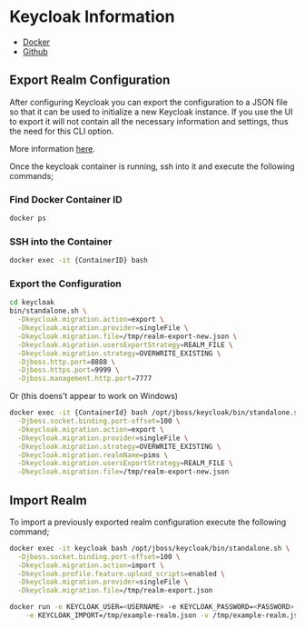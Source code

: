 # Keycloak Information

- [Docker](https://hub.docker.com/r/jboss/keycloak/)
- [Github](https://github.com/keycloak/keycloak-containers/tree/master/server)

## Export Realm Configuration
After configuring Keycloak you can export the configuration to a JSON file so that it can be used to initialize a new Keycloak instance.
If you use the UI to export it will not contain all the necessary information and settings, thus the need for this CLI option.

More information [here](https://www.keycloak.org/docs/latest/server_admin/index.html#_export_import).

Once the keycloak container is running, ssh into it and execute the following commands;

### Find Docker Container ID
```bash
docker ps
```

### SSH into the Container
```bash
docker exec -it {ContainerID} bash
```

### Export the Configuration

```bash
cd keycloak
bin/standalone.sh \
  -Dkeycloak.migration.action=export \
  -Dkeycloak.migration.provider=singleFile \
  -Dkeycloak.migration.file=/tmp/realm-export-new.json \
  -Dkeycloak.migration.usersExportStrategy=REALM_FILE \
  -Dkeycloak.migration.strategy=OVERWRITE_EXISTING \
  -Djboss.http.port=8888 \
  -Djboss.https.port=9999 \
  -Djboss.management.http.port=7777
```

Or (this doens't appear to work on Windows)

```bash
docker exec -it {ContainerId} bash /opt/jboss/keycloak/bin/standalone.sh \
  -Djboss.socket.binding.port-offset=100 \
  -Dkeycloak.migration.action=export \
  -Dkeycloak.migration.provider=singleFile \
  -Dkeycloak.migration.strategy=OVERWRITE_EXISTING \
  -Dkeycloak.migration.realmName=pims \
  -Dkeycloak.migration.usersExportStrategy=REALM_FILE \
  -Dkeycloak.migration.file=/tmp/realm-export-new.json
```


## Import Realm

To import a previously exported realm configuration execute the following command;

```bash
docker exec -it keycloak bash /opt/jboss/keycloak/bin/standalone.sh \
  -Djboss.socket.binding.port-offset=100 \
  -Dkeycloak.migration.action=import \
  -Dkeycloak.profile.feature.upload_scripts=enabled \
  -Dkeycloak.migration.provider=singleFile \
  -Dkeycloak.migration.file=/tmp/realm-export.json
```

```bash
docker run -e KEYCLOAK_USER=<USERNAME> -e KEYCLOAK_PASSWORD=<PASSWORD> \
    -e KEYCLOAK_IMPORT=/tmp/example-realm.json -v /tmp/example-realm.json:/tmp/example-realm.json jboss/keycloak
```
